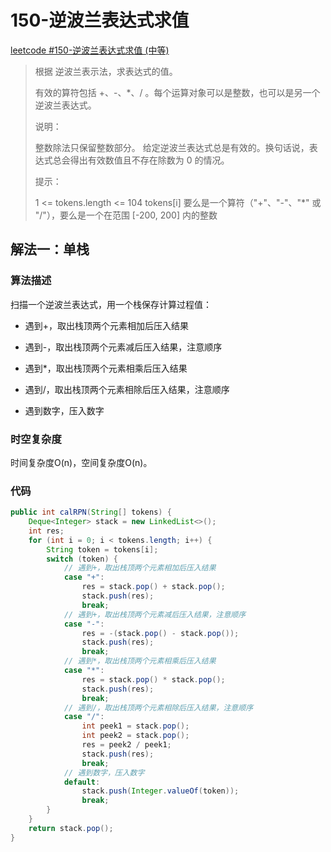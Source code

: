 # 150-逆波兰表达式求值

[leetcode #150-逆波兰表达式求值 (中等)](https://leetcode-cn.com/problems/evaluate-reverse-polish-notation//)

> 根据 逆波兰表示法，求表达式的值。
>
> 有效的算符包括 +、-、*、/ 。每个运算对象可以是整数，也可以是另一个逆波兰表达式。
>
> 说明：
>
> 整数除法只保留整数部分。
> 给定逆波兰表达式总是有效的。换句话说，表达式总会得出有效数值且不存在除数为 0 的情况。
>
> 提示：
>
> 1 <= tokens.length <= 104
> tokens[i] 要么是一个算符（"+"、"-"、"*" 或 "/"），要么是一个在范围 [-200, 200] 内的整数

## 解法一：单栈

### 算法描述

扫描一个逆波兰表达式，用一个栈保存计算过程值：

- 遇到+，取出栈顶两个元素相加后压入结果

- 遇到-，取出栈顶两个元素减后压入结果，注意顺序

- 遇到*，取出栈顶两个元素相乘后压入结果

- 遇到/，取出栈顶两个元素相除后压入结果，注意顺序

- 遇到数字，压入数字

### 时空复杂度

时间复杂度O(n)，空间复杂度O(n)。

### 代码

```java
public int calRPN(String[] tokens) {
    Deque<Integer> stack = new LinkedList<>();
    int res;
    for (int i = 0; i < tokens.length; i++) {
        String token = tokens[i];
        switch (token) {
            // 遇到+，取出栈顶两个元素相加后压入结果
            case "+": 
                res = stack.pop() + stack.pop();
                stack.push(res);
                break;
            // 遇到+，取出栈顶两个元素减后压入结果，注意顺序
            case "-":
                res = -(stack.pop() - stack.pop());
                stack.push(res);
                break;
            // 遇到*，取出栈顶两个元素相乘后压入结果
            case "*":
                res = stack.pop() * stack.pop();
                stack.push(res);
                break;
            // 遇到/，取出栈顶两个元素相除后压入结果，注意顺序
            case "/":
                int peek1 = stack.pop();
                int peek2 = stack.pop();
                res = peek2 / peek1;
                stack.push(res);
                break;
            // 遇到数字，压入数字
            default:
                stack.push(Integer.valueOf(token));
                break;
        }
    }
    return stack.pop();
}
```

